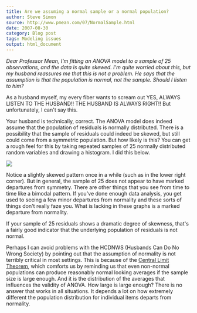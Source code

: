 ```yaml
---
title: Are we assuming a normal sample or a normal population?
author: Steve Simon
source: http://www.pmean.com/07/NormalSample.html
date: 2007-08-30
category: Blog post
tags: Modeling issues
output: html_document
---
```


*Dear Professor Mean, I'm fitting an ANOVA model to a sample of 25
observations, and the data is quite skewed. I'm quite worried about
this, but my husband reassures me that this is not a problem. He says
that the assumption is that the population is normal, not the sample.
Should I listen to him?*

<!---More--->

As a husband myself, my every fiber wants to scream out YES, ALWAYS
LISTEN TO THE HUSBAND!! THE HUSBAND IS ALWAYS RIGHT!! But
unfortunately, I can't say this.

Your husband is technically, correct. The ANOVA model does indeed
assume that the population of residuals is normally distributed. There
is a possibility that the sample of residuals could indeed be skewed,
but still could come from a symmetric population. But how likely is
this? You can get a rough feel for this by taking repeated samples of
25 normally distributed random variables and drawing a histogram. I
did this below.

![](../../../web/images/07/NormalSample01.gif)

Notice a slightly skewed pattern once in a while (such as in the lower
right corner). But in general, the sample of 25 does not appear to
have marked departures from symmetry. There are other things that you
see from time to time like a bimodal pattern. If you've done enough
data analysis, you get used to seeing a few minor departures from
normality and these sorts of things don't really faze you. What is
lacking in these graphs is a marked departure from normality.

If your sample of 25 residuals shows a dramatic degree of skewness,
that's a fairly good indicator that the underlying population of
residuals is not normal.

Perhaps I can avoid problems with the HCDNWS (Husbands Can Do No Wrong
Society) by pointing out that the assumption of normality is not
terribly critical in most settings. This is because of the [Central
Limit Theorem](../ask/clt.asp), which comforts us by reminding us that
even non-normal populations can produce reasonably normal looking
averages if the sample size is large enough. And it is the
distribution of the averages that influences the validity of ANOVA.
How large is large enough? There is no answer that works in all
situations. It depends a lot on how extremely different the population
distribution for individual items departs from normality.

